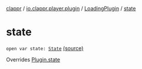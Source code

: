 [clappr](../../index.md) / [io.clappr.player.plugin](../index.md) / [LoadingPlugin](index.md) / [state](.)

# state

`open var state: `[`State`](../-plugin/-state/index.md) [(source)](https://github.com/clappr/clappr-android/tree/dev/clappr/src/main/kotlin/io/clappr/player/plugin/LoadingPlugin.kt#L24)

Overrides [Plugin.state](../-plugin/state.md)

